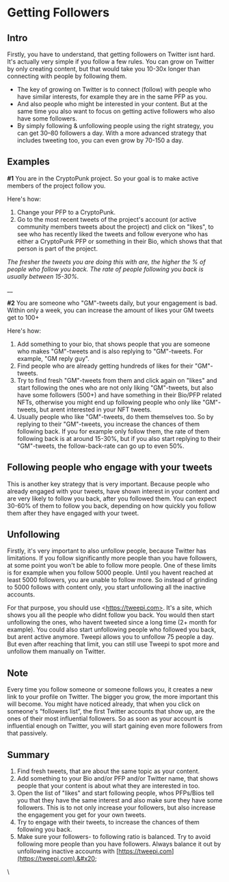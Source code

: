 # Getting Followers

## Intro

Firstly, you have to understand, that getting followers on Twitter isnt hard. It's actually very simple if you follow a few rules. You can grow on Twitter by only creating content, but that would take you 10-30x longer than connecting with people by following them.

* The key of growing on Twitter is to connect (follow) with people who have similar interests, for example they are in the same PFP as you.&#x20;
* And also people who might be interested in your content. But at the same time you also want to focus on getting active followers who also have some followers.
* By simply following & unfollowing people using the right strategy, you can get 30–80 followers a day. With a more advanced strategy that includes tweeting too, you can even grow by 70-150 a day.

## Examples

**#1** You are in the CryptoPunk project. So your goal is to make active members of the project follow you.

Here's how:

1. Change your PFP to a CryptoPunk.
2. Go to the most recent tweets of the project's account (or active community members tweets about the project) and click on "likes", to see who has recently liked the tweets and follow everyone who has either a CryptoPunk PFP or something in their Bio, which shows that that person is part of the project.

_The fresher the tweets you are doing this with are, the higher the % of people who follow you back. The rate of people following you back is usually between 15-30%._

__

**#2** You are someone who "GM"-tweets daily, but your engagement is bad. Within only a week, you can increase the amount of likes your GM tweets get to 100+

Here's how:

1. &#x20;Add something to your bio, that shows people that you are someone who makes "GM"-tweets and is also replying to "GM"-tweets. For example, "GM reply guy".
2. Find people who are already getting hundreds of likes for their "GM"-tweets.&#x20;
3. Try to find fresh "GM"-tweets from them and click again on "likes" and start following the ones who are not only liking "GM"-tweets, but also have some followers (500+) and have something in their Bio/PFP related NFTs, otherwise you might end up following people who only like "GM"-tweets, but arent interested in your NFT tweets.
4. Usually people who like "GM"-tweets, do them themselves too. So by replying to their "GM"-tweets, you increase the chances of them following back. If you for example only follow them, the rate of them following back is at around 15-30%, but if you also start replying to their "GM"-tweets, the follow-back-rate can go up to even 50%.

## Following people who engage with your tweets

This is another key strategy that is very important. Because people who already engaged with your tweets, have shown interest in your content and are very likely to follow you back, after you followed them. You can expect 30-60% of them to follow you back, depending on how quickly you follow them after they have engaged with your tweet.

## Unfollowing

Firstly, it's very important to also unfollow people, because Twitter has limitations. If you follow significantly more people than you have followers, at some point you won't be able to follow more people. One of these limits is for example when you follow 5000 people. Until you havent reached at least 5000 followers, you are unable to follow more. So instead of grinding to 5000 follows with content only, you start unfollowing all the inactive accounts.

For that purpose, you should use \<https://tweepi.com>. It's a site, which shows you all the people who didnt follow you back. You would then start unfollowing the ones, who havent tweeted since a long time (2+ month for example). You could also start unfollowing people who followed you back, but arent active anymore. Tweepi allows you to unfollow 75 people a day. But even after reaching that limit, you can still use Tweepi to spot more and unfollow them manually on Twitter.

## Note

Every time you follow someone or someone follows you, it creates a new link to your profile on Twitter. The bigger you grow, the more important this will become. You might have noticed already, that when you click on someone's “followers list”, the first Twitter accounts that show up, are the ones of their most influential followers. So as soon as your account is influential enough on Twitter, you will start gaining even more followers from that passively.

## Summary

1. Find fresh tweets, that are about the same topic as your content.
2. Add something to your Bio and/or PFP and/or Twitter name, that shows people that your content is about what they are interested in too.
3. Open the list of "likes" and start following people, whos PFPs/Bios tell you that they have the same interest and also make sure they have some followers. This is to not only increase your followers, but also increase the engagement you get for your own tweets.
4. Try to engage with their tweets, to increase the chances of them following you back.
5. Make sure your followers- to following ratio is balanced. Try to avoid following more people than you have followers. Always balance it out by unfollowing inactive accounts with [https://tweepi.com](https://tweepi.com).&#x20;

\
